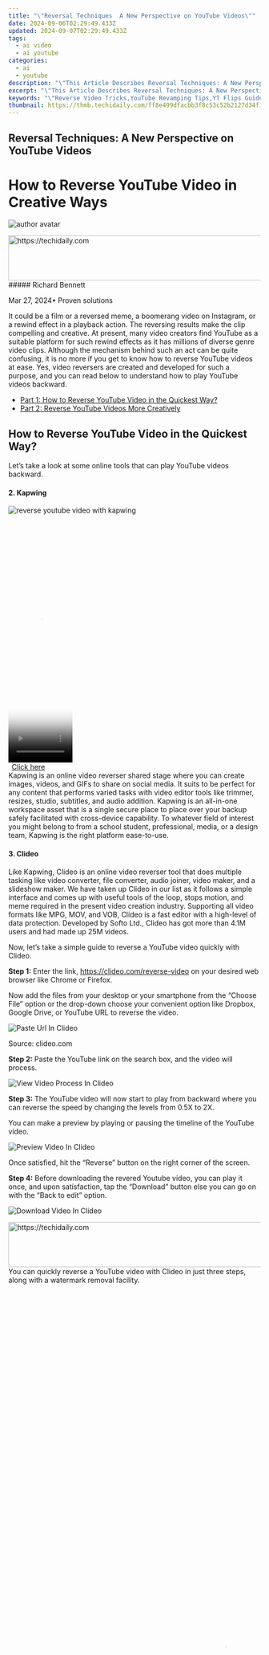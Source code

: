 ```yaml
---
title: "\"Reversal Techniques  A New Perspective on YouTube Videos\""
date: 2024-09-06T02:29:49.433Z
updated: 2024-09-07T02:29:49.433Z
tags:
  - ai video
  - ai youtube
categories:
  - ai
  - youtube
description: "\"This Article Describes Reversal Techniques: A New Perspective on YouTube Videos\""
excerpt: "\"This Article Describes Reversal Techniques: A New Perspective on YouTube Videos\""
keywords: "\"Reverse Video Tricks,YouTube Revamping Tips,YT Flips Guide,U-Tube Reversals,Technique Shift in Videos,Creative Video Switch,New Perspective on YT Vid\""
thumbnail: https://thmb.techidaily.com/ff8e499dfacbb3f8c53c52b2127d34f19a999ba4d08ba1beb7fd17db0047dd1a.jpg
---
```


## Reversal Techniques: A New Perspective on YouTube Videos

# How to Reverse YouTube Video in Creative Ways

![author avatar](https://images.wondershare.com/filmora/article-images/richard-bennett.jpg)

<!-- affiliate ads begin -->
<a href="https://ephamedtechinc.pxf.io/c/5597632/2136617/26400" target="_top" id="2136617">
  <img src="//a.impactradius-go.com/display-ad/26400-2136617" border="0" alt="https://techidaily.com" width="728" height="90"/>
</a>
<img height="0" width="0" src="https://ephamedtechinc.pxf.io/i/5597632/2136617/26400" style="position:absolute;visibility:hidden;" border="0" />
<!-- affiliate ads end -->
##### Richard Bennett

 Mar 27, 2024• Proven solutions

It could be a film or a reversed meme, a boomerang video on Instagram, or a rewind effect in a playback action. The reversing results make the clip compelling and creative. At present, many video creators find YouTube as a suitable platform for such rewind effects as it has millions of diverse genre video clips. Although the mechanism behind such an act can be quite confusing, it is no more if you get to know how to reverse YouTube videos at ease. Yes, video reversers are created and developed for such a purpose, and you can read below to understand how to play YouTube videos backward.

* [Part 1: How to Reverse YouTube Video in the Quickest Way?](#part2)
* [Part 2: Reverse YouTube Videos More Creatively](#part3)

## How to Reverse YouTube Video in the Quickest Way?

Let’s take a look at some online tools that can play YouTube videos backward.

#### 2. Kapwing

![reverse youtube video with kapwing](https://images.wondershare.com/filmora/article-images/reverse-youtube-video-with-kapwing.jpg)

<!-- affiliate ads begin -->
<span id="1975648">
					<video width="128" height="480" style="cursor:pointer"
           poster="//a.impactradius-go.com/display-clicktoplayimage/1975648.png"
           onclick="if(!this.playClicked){this.play();this.setAttribute('controls',true);this.playClicked=true;}">
	   <source src="//a.impactradius-go.com/display-ad/22993-1975648">
	   <img src="//a.impactradius-go.com/display-clicktoplayimage/1975648.png" style="border: none; height: 100%; width: 100%; object-fit: contain">
	</video>
	<div style="width:80px;text-align:center"><a href="javascript:window.open(decodeURIComponent('https%3A%2F%2Fhomestyler.sjv.io%2Fc%2F5597632%2F1975648%2F22993'), '_blank');void(0);">Click here</a></div>
</span>
<img height="0" width="0" src="https://imp.pxf.io/i/5597632/1975648/22993" style="position:absolute;visibility:hidden;" border="0" />
<!-- affiliate ads end -->
Kapwing is an online video reverser shared stage where you can create images, videos, and GIFs to share on social media. It suits to be perfect for any content that performs varied tasks with video editor tools like trimmer, resizes, studio, subtitles, and audio addition. Kapwing is an all-in-one workspace asset that is a single secure place to place over your backup safely facilitated with cross-device capability. To whatever field of interest you might belong to from a school student, professional, media, or a design team, Kapwing is the right platform ease-to-use.

#### 3. Clideo

Like Kapwing, Clideo is an online video reverser tool that does multiple tasking like video converter, file converter, audio joiner, video maker, and a slideshow maker. We have taken up Clideo in our list as it follows a simple interface and comes up with useful tools of the loop, stops motion, and meme required in the present video creation industry. Supporting all video formats like MPG, MOV, and VOB, Clideo is a fast editor with a high-level of data protection. Developed by Softo Ltd., Clideo has got more than 4.1M users and had made up 25M videos.

Now, let’s take a simple guide to reverse a YouTube video quickly with Clideo.

**Step 1:** Enter the link, <https://clideo.com/reverse-video> on your desired web browser like Chrome or Firefox.

Now add the files from your desktop or your smartphone from the “Choose File” option or the drop-down choose your convenient option like Dropbox, Google Drive, or YouTube URL to reverse the video.

![Paste Url In Clideo](https://images.wondershare.com/filmora/article-images/paste-url-in-clideo.jpg)

Source: clideo.com

**Step 2:** Paste the YouTube link on the search box, and the video will process.

![View Video Process In Clideo](https://images.wondershare.com/filmora/article-images/view-video-process-in-clideo.jpg)

**Step 3:** The YouTube video will now start to play from backward where you can reverse the speed by changing the levels from 0.5X to 2X.

You can make a preview by playing or pausing the timeline of the YouTube video.

![Preview Video In Clideo](https://images.wondershare.com/filmora/article-images/preview-video-in-clideo.jpg)

Once satisfied, hit the “Reverse” button on the right corner of the screen.

**Step 4:** Before downloading the revered Youtube video, you can play it once, and upon satisfaction, tap the “Download” button else you can go on with the “Back to edit” option.

![Download Video In Clideo](https://images.wondershare.com/filmora/article-images/download-video-in-clideo.jpg)

<!-- affiliate ads begin -->
<a href="https://unicoeye.pxf.io/c/5597632/2134238/18498" target="_top" id="2134238">
  <img src="//a.impactradius-go.com/display-ad/18498-2134238" border="0" alt="https://techidaily.com" width="728" height="90"/>
</a>
<img height="0" width="0" src="https://unicoeye.pxf.io/i/5597632/2134238/18498" style="position:absolute;visibility:hidden;" border="0" />
<!-- affiliate ads end -->
You can quickly reverse a YouTube video with Clideo in just three steps, along with a watermark removal facility.

<!-- affiliate ads begin -->
<span id="2135471">
					<video width="864" height="1536" style="cursor:pointer"
           poster="//a.impactradius-go.com/display-clicktoplayimage/2135471.png"
           onclick="if(!this.playClicked){this.play();this.setAttribute('controls',true);this.playClicked=true;}">
	   <source src="//a.impactradius-go.com/display-ad/18498-2135471">
	   <img src="//a.impactradius-go.com/display-clicktoplayimage/2135471.png" style="border: none; height: 100%; width: 100%; object-fit: contain">
	</video>
	<div style="width:540px;text-align:center"><a href="javascript:window.open(decodeURIComponent('https%3A%2F%2Funicoeye.pxf.io%2Fc%2F5597632%2F2135471%2F18498'), '_blank');void(0);">Click here</a></div>
</span>
<img height="0" width="0" src="https://imp.pxf.io/i/5597632/2135471/18498" style="position:absolute;visibility:hidden;" border="0" />
<!-- affiliate ads end -->
## Reverse YouTube Videos More Creatively

Want to embed more creativity in your YouTube video before reversing them? Get to know some of the YouTube video downloaders from this session.

<!-- affiliate ads begin -->
<a href="https://united.elfm.net/c/5597632/2139557/4704" target="_top" id="2139557">
  <img src="//a.impactradius-go.com/display-ad/4704-2139557" border="0" alt="https://techidaily.com" width="300" height="90"/>
</a>
<img height="0" width="0" src="https://united.elfm.net/i/5597632/2139557/4704" style="position:absolute;visibility:hidden;" border="0" />
<!-- affiliate ads end -->
### Keepvid

Keepvid is an online video downloader that converts a video directly to MP4 & MP3\. It allows you to download videos from 100+ sites, including YouTube, Facebook, Twitter, Vevo, Reddit, and BBC, irrespective of their video metadata. With Keepvid, you can listen to YouTube videos offline, save YouTube videos directly to MP3, download YouTube playlists everywhere, and anytime with the web-based lite-weight app.

<!-- affiliate ads begin -->
<a href="https://appsumo.8odi.net/c/5597632/2130890/7443" target="_top" id="2130890">
  <img src="//a.impactradius-go.com/display-ad/7443-2130890" border="0" alt="https://techidaily.com" width="728" height="90"/>
</a>
<img height="0" width="0" src="https://appsumo.8odi.net/i/5597632/2130890/7443" style="position:absolute;visibility:hidden;" border="0" />
<!-- affiliate ads end -->
### YTD Video downloader

YTD video downloader has been in the market for years as a popular video downloader & converter. It is free to download software, allowing you to download video, audio, and playlist that could play offline. YTD video downloaded has gathered more than 200M users globally, supporting overall popular sites like Bing, Vimeo, TikTok, Yahoo, and Metacafe. With YTD, you can download the unlimited playlist and HD videos of 1080P at ultra-fast speed.

---

Want to reverse your YouTube video creatively and stunningly?

**Wondershare Filmora** is all you need, a complete pack of video/editing toolkit developed for the inspired that helps discover storytelling. It is a platform where you can create without limits, give life to your videos, craft fun in every clip, go beyond boundaries with endless possibilities, and make your epic story or adventure outstanding in the crowd. Filmora has a free version that allows you to access all the beautiful features like video reverse, ripple edit, trim, rotate, flip, zoom, edit, and audio ducking.

#### 3.1How to Reverse Videos in Filmora?

Now that you have come to know about Filmora Wondershare, the best video reverser from the list, let’s directly jump over to a manual on how to reverse a YouTube video at ease.

Note: Before starting up, download and install the free version of Filmora on the device from <https://filmora.wondershare.com/>.

[![Download Win Version](https://images.wondershare.com/filmora/guide/download-btn-win.jpg) ](https://tools.techidaily.com/wondershare/filmora/download/) [![Download Mac Version](https://images.wondershare.com/filmora/guide/download-btn-mac.jpg) ](https://tools.techidaily.com/wondershare/filmora/download/)

**Step 1:** Open Filmora and click the “File” menu. Choose “New Project” from the drop-down.

**Step 2:** To import the YouTube video to the workplace, choose the “Import Media” option from the file menu.

From the drop-down, you can import files or folders at your convenience.

**Step 3:** Once the video is loaded on the media library, right-click on the track timeline and select the “Speed and Duration” option.

Tick the “Reverse Speed” checkbox and then hit the “OK” button.

![Reverse Speed In Filmora](https://images.wondershare.com/filmora/article-images/reverse-speed-in-filmora.jpg)

**Step 4:** Doing so will play the YouTube video backward, and you can see the progress on the preview window.

![Play Youtube Video Backward](https://images.wondershare.com/filmora/article-images/play-youtube-video-backward.jpg)

<!-- affiliate ads begin -->
<span id="1983446">
					<video width="576" height="240" style="cursor:pointer"
           poster="//a.impactradius-go.com/display-clicktoplayimage/1983446.png"
           onclick="if(!this.playClicked){this.play();this.setAttribute('controls',true);this.playClicked=true;}">
	   <source src="//a.impactradius-go.com/display-ad/22993-1983446">
	   <img src="//a.impactradius-go.com/display-clicktoplayimage/1983446.png" style="border: none; height: 100%; width: 100%; object-fit: contain">
	</video>
	<div style="width:360px;text-align:center"><a href="javascript:window.open(decodeURIComponent('https%3A%2F%2Fhomestyler.sjv.io%2Fc%2F5597632%2F1983446%2F22993'), '_blank');void(0);">Click here</a></div>
</span>
<img height="0" width="0" src="https://imp.pxf.io/i/5597632/1983446/22993" style="position:absolute;visibility:hidden;" border="0" />
<!-- affiliate ads end -->
**Step 5:** You can perfect your creation with filters or effects offered with Filmora.

Once done, click the “Export” option that will allow you to save the file in your destined format and export it.

You can upload the reversed YouTube video directly to your YouTube account or other social media apps with Filmora.

#### 3.2Tips for Customizing the Reversing Videos

**1\. Add filters & effects:** Adding filters and effects like Mosaic and Amaro can uplift your reversed video and make them attractive. Filmora has 200+ filters, utilities, overlays, and LUT.

**2\. Render/Perfect the audio:** Audio is the backbone of the video that provokes and makes the creation sound perfect and outstanding. 76 in-built audio tracks included in Filmora consisting of tender, sentimental, folk, rock, and young categories.

**3\. Transform your video with transitions:** While various ordinary videos crowd the Internet, make yours unique by transforming them with 3D effects and a slideshow. Filmora comes with 233 transitions like 3D, warp, dissolve & ripple slideshow, lifestyle, and still a lot more.

**4\. Perform video editing tricks:** While trim, cut & merge, crop & flip, resize, delete, and watermark are pre-defined and traditional editing tools, why don’t you try something new like creating freeze frames, accessing sample colors, and zoom in/out timeline where Filmora has a toolkit more than what you expect.

<!-- affiliate ads begin -->
<span id="1938136">
					<video width="128" height="480" style="cursor:pointer"
           poster="//a.impactradius-go.com/display-clicktoplayimage/1938136.png"
           onclick="if(!this.playClicked){this.play();this.setAttribute('controls',true);this.playClicked=true;}">
	   <source src="//a.impactradius-go.com/display-ad/22993-1938136">
	   <img src="//a.impactradius-go.com/display-clicktoplayimage/1938136.png" style="border: none; height: 100%; width: 100%; object-fit: contain">
	</video>
	<div style="width:80px;text-align:center"><a href="javascript:window.open(decodeURIComponent('https%3A%2F%2Fhomestyler.sjv.io%2Fc%2F5597632%2F1938136%2F22993'), '_blank');void(0);">Click here</a></div>
</span>
<img height="0" width="0" src="https://imp.pxf.io/i/5597632/1938136/22993" style="position:absolute;visibility:hidden;" border="0" />
<!-- affiliate ads end -->
### Conclusion

Thanks to the technology behind video reversers like Clideo and Kapwing that does a great job of reversing the YouTube video online quickly. The alternatives YTD downloader and Keepvid also facilitates downloading your favorite videos from 100+ video streaming sites. However, if you aspire to become a creative & professional video creator expert in the field, Filmora from Wondershare stands as the best choice for all. Lastly, also note the tips discussed, and use Filmora today for a brighter career tomorrow.

![author avatar](https://images.wondershare.com/filmora/article-images/richard-bennett.jpg)

Richard Bennett

Richard Bennett is a writer and a lover of all things video.

Follow @Richard Bennett


<ins class="adsbygoogle"
     style="display:block"
     data-ad-format="autorelaxed"
     data-ad-client="ca-pub-7571918770474297"
     data-ad-slot="1223367746"></ins>



<ins class="adsbygoogle"
     style="display:block"
     data-ad-client="ca-pub-7571918770474297"
     data-ad-slot="8358498916"
     data-ad-format="auto"
     data-full-width-responsive="true"></ins>





<span class="atpl-alsoreadstyle">Also read:</span>
<div><ul>
<li><a href="https://article-knowledge.techidaily.com/new-2024-approved-a-beginners-strategy-boosting-business-via-telegram-marketing/"><u>[New] 2024 Approved A Beginner’s Strategy Boosting Business via Telegram Marketing</u></a></li>
<li><a href="https://youtube-web.techidaily.com/ridge-gaps-in-generations-of-viewers-6-interactive-tests-to-find-your-youtube-match/"><u>[New] Bridge Gaps in Generations of Viewers 6 Interactive Tests to Find Your YouTube Match</u></a></li>
<li><a href="https://youtube-web.techidaily.com/lite-7-dslr-options-superior-for-professional-videography-for-2024/"><u>[New] Elite 7 DSLR Options Superior for Professional Videography for 2024</u></a></li>
<li><a href="https://youtube-web.techidaily.com/n-2024-channel-upgrade-plans-standard-studio-or-beta-revolution/"><u>[New] In 2024, Channel Upgrade Plans Standard Studio or Beta Revolution</u></a></li>
<li><a href="https://youtube-web.techidaily.com/nified-streaming-techniques-for-youtube-and-top-networks-for-2024/"><u>[New] Unified Streaming Techniques for YouTube & Top Networks for 2024</u></a></li>
<li><a href="https://youtube-web.techidaily.com/ed-2024-approved-high-end-hardware-unveiled-by-gaming-influencers/"><u>[Updated] 2024 Approved High-End Hardware Unveiled by Gaming Influencers</u></a></li>
<li><a href="https://youtube-web.techidaily.com/ed-2024-approved-ridiculous-rhythms-satirical-song-stories/"><u>[Updated] 2024 Approved Ridiculous Rhythms Satirical Song Stories</u></a></li>
<li><a href="https://youtube-web.techidaily.com/ed-in-2024-20-best-youtube-thumbnail-fonts-to-make-your-video-stunning/"><u>[Updated] In 2024, 20 Best YouTube Thumbnail Fonts to Make Your Video Stunning</u></a></li>
<li><a href="https://screen-sharing-recording.techidaily.com/updated-in-2024-capturing-and-polishing-videography-in-adobe-connect/"><u>[Updated] In 2024, Capturing and Polishing Videography in Adobe Connect</u></a></li>
<li><a href="https://youtube-web.techidaily.com/ed-in-2024-optimal-tag-selection-elevate-your-videos-online-presence/"><u>[Updated] In 2024, Optimal Tag Selection Elevate Your Video's Online Presence</u></a></li>
<li><a href="https://youtube-web.techidaily.com/ed-in-2024-the-complete-guide-to-home-film-production-starting-with-youtube/"><u>[Updated] In 2024, The Complete Guide to Home Film Production, Starting with YouTube</u></a></li>
<li><a href="https://youtube-web.techidaily.com/ed-in-2024-tips-to-navigate-the-world-of-free-iphoneipad-edits/"><u>[Updated] In 2024, Tips to Navigate the World of Free iPhone/iPad Edits</u></a></li>
<li><a href="https://youtube-web.techidaily.com/ed-make-a-lasting-impression-youtubes-anime-style-subscribe-buttons-in-filmora-for-2024/"><u>[Updated] Make a Lasting Impression - YouTube's Anime-Style Subscribe Buttons in Filmora for 2024</u></a></li>
<li><a href="https://youtube-web.techidaily.com/ed-stepwise-guide-to-antiquated-visual-effects-in-videos-for-2024/"><u>[Updated] Stepwise Guide to Antiquated Visual Effects in Videos for 2024</u></a></li>
<li><a href="https://youtube-web.techidaily.com/approved-a-beginners-tutorial-how-to-insert-on-screen-dialogue-in-video-formats/"><u>2024 Approved A Beginner's Tutorial How to Insert On-Screen Dialogue in Video Formats</u></a></li>
<li><a href="https://youtube-web.techidaily.com/approved-deciphering-the-innovative-world-of-youtube-studio/"><u>2024 Approved Deciphering the Innovative World of YouTube Studio</u></a></li>
<li><a href="https://youtube-web.techidaily.com/approved-frameworks-for-compelling-youtube-content-layouts/"><u>2024 Approved Frameworks for Compelling YouTube Content Layouts</u></a></li>
<li><a href="https://youtube-web.techidaily.com/approved-unlock-youtube-visuals-for-no-charge-best-free-downloader-guide/"><u>2024 Approved Unlock YouTube Visuals for No Charge Best Free Downloader Guide</u></a></li>
<li><a href="https://win11-tips.techidaily.com/defeat-hypervisorbsod-on-win1110-for-stability/"><u>Defeat HYPERVISOR_BSOD on WIN11/10 for Stability</u></a></li>
<li><a href="https://tech-renaissance.techidaily.com/explore-these-unmatched-alternatives-to-gmail-for-enhanced-email-experience/"><u>Explore These Unmatched Alternatives to Gmail for Enhanced Email Experience</u></a></li>
<li><a href="https://tech-savvy.techidaily.com/guide-to-flourishing-freeconversations-windows-edition/"><u>Guide to Flourishing FreeConversations: Windows Edition</u></a></li>
<li><a href="https://fox-helps.techidaily.com/iconic-photographs-the-true-story/"><u>Iconic Photographs The True Story</u></a></li>
<li><a href="https://android-pokemon-go.techidaily.com/in-2024-3-ways-for-android-pokemon-go-spoofing-on-itel-p40-drfone-by-drfone-virtual-android/"><u>In 2024, 3 Ways for Android Pokemon Go Spoofing On Itel P40 | Dr.fone</u></a></li>
<li><a href="https://youtube-web.techidaily.com/24-mapping-social-interest-to-video-idea-generation-with-google/"><u>In 2024, Mapping Social Interest to Video Idea Generation with Google</u></a></li>
<li><a href="https://youtube-web.techidaily.com/creen-many-screens-the-art-of-parallel-viewing/"><u>One Screen, Many Screens The Art of Parallel Viewing</u></a></li>
<li><a href="https://hardware-updates.techidaily.com/quick-and-simple-way-to-download-and-install-epson-xp-410-printer-drivers-for-windows/"><u>Quick and Simple Way to Download and Install Epson XP-410 Printer Drivers for Windows</u></a></li>
<li><a href="https://howto.techidaily.com/quick-fixes-for-why-is-my-infinix-note-30-vip-racing-edition-black-and-white-drfone-by-drfone-fix-android-problems-fix-android-problems/"><u>Quick Fixes for Why Is My Infinix Note 30 VIP Racing Edition Black and White | Dr.fone</u></a></li>
<li><a href="https://win11-tips.techidaily.com/step-by-step-guide-overcoming-windows-onedrives-cant-add-now-error/"><u>Step-by-Step Guide: Overcoming Windows OneDrive's 'Can’t Add Now' Error</u></a></li>
<li><a href="https://digital-screen-recording.techidaily.com/top-picks-exploring-the-best-screen-recorder-apps-for-2024/"><u>Top Picks Exploring the Best Screen Recorder Apps for 2024</u></a></li>
<li><a href="https://youtube-web.techidaily.com/ate-guide-to-free-and-premium-short-video-clips/"><u>Ultimate Guide to Free & Premium Short Video Clips</u></a></li>
</ul></div>
